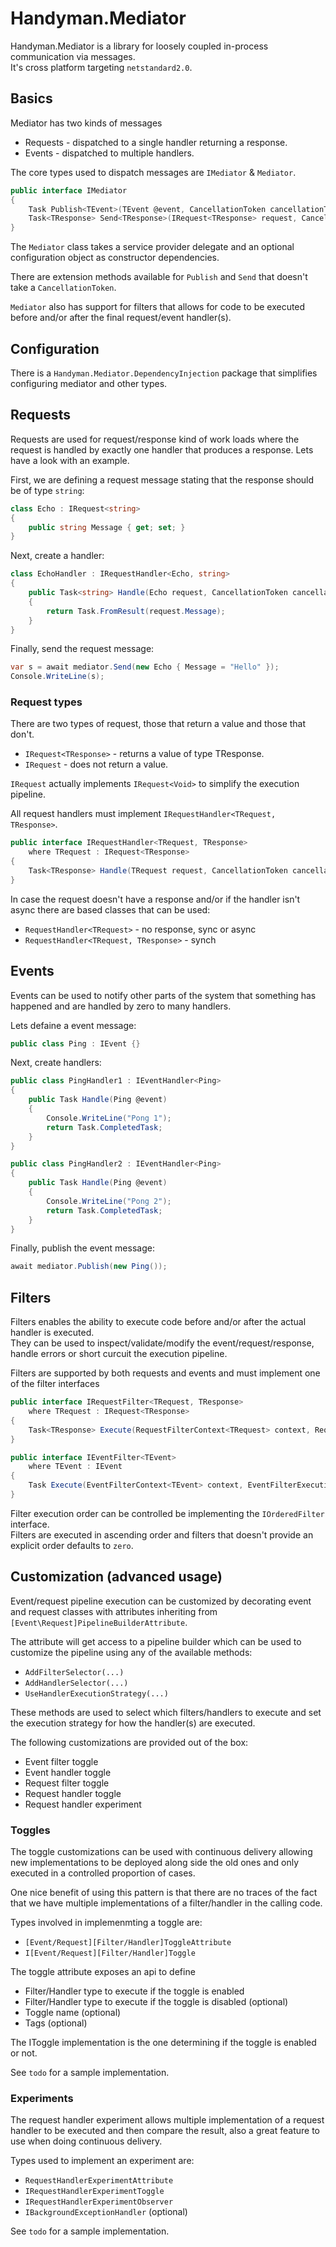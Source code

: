 # Handyman.Mediator

Handyman.Mediator is a library for loosely coupled in-process communication via messages.  
It's cross platform targeting `netstandard2.0`.

## Basics

Mediator has two kinds of messages

* Requests - dispatched to a single handler returning a response.
* Events - dispatched to multiple handlers.

The core types used to dispatch messages are `IMediator` & `Mediator`.

``` csharp
public interface IMediator
{
    Task Publish<TEvent>(TEvent @event, CancellationToken cancellationToken) where TEvent : IEvent;
    Task<TResponse> Send<TResponse>(IRequest<TResponse> request, CancellationToken cancellationToken);
}
```

The `Mediator` class takes a service provider delegate and an optional configuration object as constructor dependencies.

There are extension methods available for `Publish` and `Send` that doesn't take a `CancellationToken`.

`Mediator` also has support for filters that allows for code to be executed before and/or after the final request/event handler(s).

## Configuration

There is a `Handyman.Mediator.DependencyInjection` package that simplifies configuring mediator and other types.

## Requests

Requests are used for request/response kind of work loads where the request is handled by exactly one handler that produces a response. Lets have a look with an example.  

First, we are defining a request message stating that the response should be of type `string`:

``` csharp
class Echo : IRequest<string>
{
    public string Message { get; set; }
}
```

Next, create a handler:

``` csharp
class EchoHandler : IRequestHandler<Echo, string>
{
    public Task<string> Handle(Echo request, CancellationToken cancellationToken)
    {
        return Task.FromResult(request.Message);
    }
}
```

Finally, send the request message:

``` csharp
var s = await mediator.Send(new Echo { Message = "Hello" });
Console.WriteLine(s);
```

### Request types

There are two types of request, those that return a value and those that don't.

* `IRequest<TResponse>` - returns a value of type TResponse.
* `IRequest` - does not return a value.

`IRequest` actually implements `IRequest<Void>` to simplify the execution pipeline.

All request handlers must implement `IRequestHandler<TRequest, TResponse>`.

``` csharp
public interface IRequestHandler<TRequest, TResponse>
    where TRequest : IRequest<TResponse>
{
    Task<TResponse> Handle(TRequest request, CancellationToken cancellationToken);
}
```

In case the request doesn't have a response and/or if the handler isn't async there are based classes that can be used:

* `RequestHandler<TRequest>` - no response, sync or async
* `RequestHandler<TRequest, TResponse>` - synch

## Events

Events can be used to notify other parts of the system that something has happened and are handled by zero to many handlers.

Lets defaine a event message:

``` csharp
public class Ping : IEvent {}
```

Next, create handlers:

``` csharp
public class PingHandler1 : IEventHandler<Ping>
{
    public Task Handle(Ping @event)
    {
        Console.WriteLine("Pong 1");
        return Task.CompletedTask;
    }
}

public class PingHandler2 : IEventHandler<Ping>
{
    public Task Handle(Ping @event)
    {
        Console.WriteLine("Pong 2");
        return Task.CompletedTask;
    }
}
```

Finally, publish the event message:

``` csharp
await mediator.Publish(new Ping());
```

## Filters

Filters enables the ability to execute code before and/or after the actual handler is executed.  
They can be used to inspect/validate/modify the event/request/response,  handle errors or short curcuit the execution pipeline.

Filters are supported by both requests and events and must implement one of the filter interfaces

``` csharp
public interface IRequestFilter<TRequest, TResponse>
    where TRequest : IRequest<TResponse>
{
    Task<TResponse> Execute(RequestFilterContext<TRequest> context, RequestFilterExecutionDelegate next);
}

public interface IEventFilter<TEvent>
    where TEvent : IEvent
{
    Task Execute(EventFilterContext<TEvent> context, EventFilterExecutionDelegate next);
}
```

Filter execution order can be controlled be implementing the `IOrderedFilter` interface.  
Filters are executed in ascending order and filters that doesn't provide an explicit order defaults to `zero`.

## Customization (advanced usage)

Event/request pipeline execution can be customized by decorating event and request classes with attributes inheriting from `[Event\Request]PipelineBuilderAttribute`.

The attribute will get access to a pipeline builder which can be used to customize the pipeline using any of the available methods:
* `AddFilterSelector(...)`
* `AddHandlerSelector(...)`
* `UseHandlerExecutionStrategy(...)`

These methods are used to select which filters/handlers to execute and set the execution strategy for how the handler(s) are executed.

The following customizations are provided out of the box:
* Event filter toggle
* Event handler toggle
* Request filter toggle
* Request handler toggle
* Request handler experiment

### Toggles

The toggle customizations can be used with continuous delivery allowing new implementations to be deployed along side the old ones and only executed in a controlled proportion of cases.

One nice benefit of using this pattern is that there are no traces of the fact that we have multiple implementations of a filter/handler in the calling code.

Types involved in implemenmting a toggle are:

* `[Event/Request][Filter/Handler]ToggleAttribute`
* `I[Event/Request][Filter/Handler]Toggle`

The toggle attribute exposes an api to define

* Filter/Handler type to execute if the toggle is enabled
* Filter/Handler type to execute if the toggle is disabled (optional)
* Toggle name (optional)
* Tags (optional)

The IToggle implementation is the one determining if the toggle is enabled or not.

See `todo` for a sample implementation.

### Experiments

The request handler experiment allows multiple implementation of a request handler to be executed and then compare the result, also a great feature to use when doing continuous delivery.

Types used to implement an experiment are:

* `RequestHandlerExperimentAttribute`
* `IRequestHandlerExperimentToggle`
* `IRequestHandlerExperimentObserver`
* `IBackgroundExceptionHandler` (optional)

See `todo` for a sample implementation.

